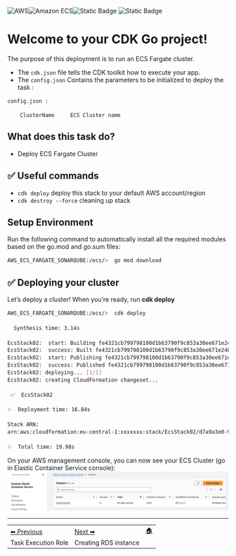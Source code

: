 ![AWS](https://img.shields.io/badge/AWS-%23FF9900.svg?style=for-the-badge&logo=amazon-aws&logoColor=white)![Amazon ECS](https://img.shields.io/static/v1?style=for-the-badge&message=Amazon+ECS&color=222222&logo=Amazon+ECS&logoColor=FF9900&label=)![Static Badge](https://img.shields.io/badge/Go-v1.21-blue:) ![Static Badge](https://img.shields.io/badge/AWS_CDK-v2.96.2-blue:)



# Welcome to your CDK Go project!

The purpose of this deployment is to run an ECS Fargate cluster.

* The `cdk.json` file tells the CDK toolkit how to execute your app.
* The `config.json` Contains the parameters to be initialized to deploy the task :
```
config.json :

	ClusterName     ECS Cluster name
```



## What does this task do?

- Deploy ECS Fargate Cluster

## ✅ Useful commands

 * `cdk deploy`      deploy this stack to your default AWS account/region
 * `cdk destroy --force`     cleaning up stack

## Setup Environment

Run the following command to automatically install all the required modules based on the go.mod and go.sum files:

```bash
AWS_ECS_FARGATE_SONARQUBE:/ecs/>  go mod download
```
## ✅ Deploying your cluster

Let’s deploy a cluster! When you’re ready, run **cdk deploy**

```bash
AWS_ECS_FARGATE_SONARQUBE:/ecs/>  cdk deploy

  Synthesis time: 3.14s

EcsStack02:  start: Building fe4321cb799798100d1b63790f9c853a30ee671e2483c705023b4acefe06d9a5:103078382956-eu-central-1
EcsStack02:  success: Built fe4321cb799798100d1b63790f9c853a30ee671e2483c705023b4acefe06d9a5:103078382956-eu-central-1
EcsStack02:  start: Publishing fe4321cb799798100d1b63790f9c853a30ee671e2483c705023b4acefe06d9a5:103078382956-eu-central-1
EcsStack02:  success: Published fe4321cb799798100d1b63790f9c853a30ee671e2483c705023b4acefe06d9a5:103078382956-eu-central-1
EcsStack02: deploying... [1/1]
EcsStack02: creating CloudFormation changeset...

 ✅  EcsStack02

✨  Deployment time: 16.84s

Stack ARN:
arn:aws:cloudformation:eu-central-1:xxxxxxx:stack/EcsStack02/d7a9a3e0-9862-11ee-83fa-064fc08bbe33

✨  Total time: 19.98s

``` 
On your AWS management console, you can now see your ECS Cluster (go in Elastic Container Service console):
![repo](images/ecs.png)



-----
<table>
<tr style="border: 0px transparent">
	<td style="border: 0px transparent"> <a href="../deployrole/README.md" title="Created Task Execution Role">⬅ Previous</a></td><td style="border: 0px transparent"><a href="../database/README.md" title="Creating a AWS RDS instance">Next ➡</a></td><td style="border: 0px transparent"><a href="../README.md" title="home">🏠</a></td>
</tr>
<tr style="border: 0px transparent">
<td style="border: 0px transparent">Task Execution Role</td><td style="border: 0px transparent">Creating RDS instance</td><td style="border: 0px transparent"></td>
</tr>

</table>
